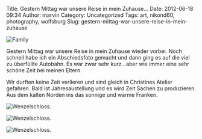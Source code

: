 Title: Gestern Mittag war unsere Reise in mein Zuhause...
Date: 2012-06-18 09:34
Author: marvin
Category: Uncategorized
Tags: art, nikond60, photography, wolfsburg
Slug: gestern-mittag-war-unsere-reise-in-mein-zuhause

![Family]({filename}/images/7392846566_47c91a2cd2_b.jpg)

Gestern Mittag war unsere Reise in mein Zuhause wieder vorbei. Noch
schnell habe ich ein Abschiedsfoto gemacht und dann ging es auf die viel
zu überfüllte Autobahn. Es war zwar sehr kurz...aber wie immer eine sehr
schöne Zeit bei meinen Eltern.

Wir durften keine Zeit verlieren und sind gleich in Christines Atelier
gefahren. Bald ist Jahresaustellung und es wird Zeit Sachen zu
produzieren. Aus dem kalten Norden ins das sonnige und warme Franken.

![Wenzelschloss.]({filename}/images/7392847270_5a2e8bf3e0_b.jpg)

![Wenzelschloss.]({filename}/images/7392848570_7f6232e2f3_b.jpg)

![Wenzelschloss.]({filename}/images/7392845756_a490776162_b.jpg)

